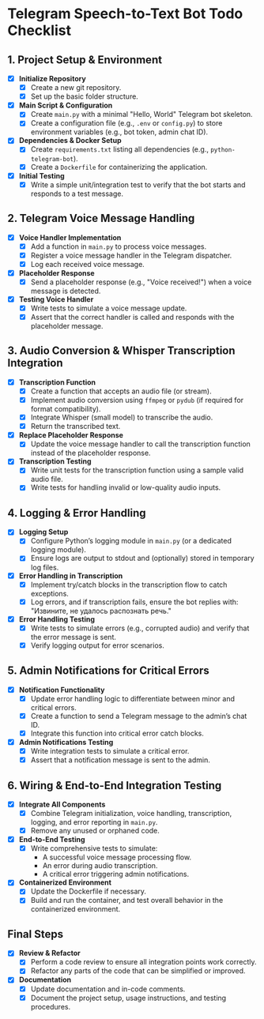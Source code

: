 # Telegram Speech-to-Text Bot Todo Checklist

## 1. Project Setup & Environment
- [x] **Initialize Repository**
  - [x] Create a new git repository.
  - [x] Set up the basic folder structure.
- [x] **Main Script & Configuration**
  - [x] Create `main.py` with a minimal "Hello, World" Telegram bot skeleton.
  - [x] Create a configuration file (e.g., `.env` or `config.py`) to store environment variables (e.g., bot token, admin chat ID).
- [x] **Dependencies & Docker Setup**
  - [x] Create `requirements.txt` listing all dependencies (e.g., `python-telegram-bot`).
  - [x] Create a `Dockerfile` for containerizing the application.
- [x] **Initial Testing**
  - [x] Write a simple unit/integration test to verify that the bot starts and responds to a test message.

## 2. Telegram Voice Message Handling
- [x] **Voice Handler Implementation**
  - [x] Add a function in `main.py` to process voice messages.
  - [x] Register a voice message handler in the Telegram dispatcher.
  - [x] Log each received voice message.
- [x] **Placeholder Response**
  - [x] Send a placeholder response (e.g., "Voice received!") when a voice message is detected.
- [x] **Testing Voice Handler**
  - [x] Write tests to simulate a voice message update.
  - [x] Assert that the correct handler is called and responds with the placeholder message.

## 3. Audio Conversion & Whisper Transcription Integration
- [x] **Transcription Function**
  - [x] Create a function that accepts an audio file (or stream).
  - [x] Implement audio conversion using `ffmpeg` or `pydub` (if required for format compatibility).
  - [x] Integrate Whisper (small model) to transcribe the audio.
  - [x] Return the transcribed text.
- [x] **Replace Placeholder Response**
  - [x] Update the voice message handler to call the transcription function instead of the placeholder response.
- [x] **Transcription Testing**
  - [x] Write unit tests for the transcription function using a sample valid audio file.
  - [x] Write tests for handling invalid or low-quality audio inputs.

## 4. Logging & Error Handling
- [x] **Logging Setup**
  - [x] Configure Python’s logging module in `main.py` (or a dedicated logging module).
  - [x] Ensure logs are output to stdout and (optionally) stored in temporary log files.
- [x] **Error Handling in Transcription**
  - [x] Implement try/catch blocks in the transcription flow to catch exceptions.
  - [x] Log errors, and if transcription fails, ensure the bot replies with: "Извините, не удалось распознать речь."
- [x] **Error Handling Testing**
  - [x] Write tests to simulate errors (e.g., corrupted audio) and verify that the error message is sent.
  - [x] Verify logging output for error scenarios.

## 5. Admin Notifications for Critical Errors
- [x] **Notification Functionality**
  - [x] Update error handling logic to differentiate between minor and critical errors.
  - [x] Create a function to send a Telegram message to the admin’s chat ID.
  - [x] Integrate this function into critical error catch blocks.
- [x] **Admin Notifications Testing**
  - [x] Write integration tests to simulate a critical error.
  - [x] Assert that a notification message is sent to the admin.

## 6. Wiring & End-to-End Integration Testing
- [x] **Integrate All Components**
  - [x] Combine Telegram initialization, voice handling, transcription, logging, and error reporting in `main.py`.
  - [x] Remove any unused or orphaned code.
- [x] **End-to-End Testing**
  - [x] Write comprehensive tests to simulate:
    - A successful voice message processing flow.
    - An error during audio transcription.
    - A critical error triggering admin notifications.
- [x] **Containerized Environment**
  - [x] Update the Dockerfile if necessary.
  - [x] Build and run the container, and test overall behavior in the containerized environment.

## Final Steps
- [x] **Review & Refactor**
  - [x] Perform a code review to ensure all integration points work correctly.
  - [x] Refactor any parts of the code that can be simplified or improved.
- [x] **Documentation**
  - [x] Update documentation and in-code comments.
  - [x] Document the project setup, usage instructions, and testing procedures.

